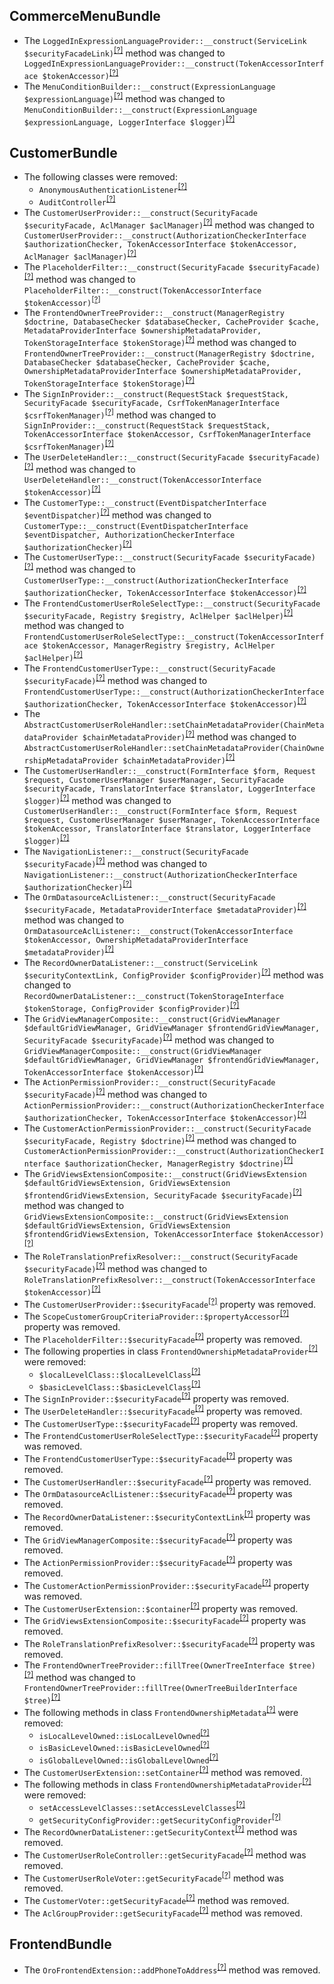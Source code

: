 CommerceMenuBundle
------------------
* The `LoggedInExpressionLanguageProvider::__construct(ServiceLink $securityFacadeLink)`<sup>[[?]](https://github.com/laboro/dev/tree/orocommerce-1.2.0/package/customer-portal/src/Oro/Bundle/CommerceMenuBundle/Menu/Condition/LoggedInExpressionLanguageProvider.php#L18 "Oro\Bundle\CommerceMenuBundle\Menu\Condition\LoggedInExpressionLanguageProvider")</sup> method was changed to `LoggedInExpressionLanguageProvider::__construct(TokenAccessorInterface $tokenAccessor)`<sup>[[?]](https://github.com/laboro/dev/tree/maintenance/2.3/package/customer-portal/src/Oro/Bundle/CommerceMenuBundle/Menu/Condition/LoggedInExpressionLanguageProvider.php#L18 "Oro\Bundle\CommerceMenuBundle\Menu\Condition\LoggedInExpressionLanguageProvider")</sup>
* The `MenuConditionBuilder::__construct(ExpressionLanguage $expressionLanguage)`<sup>[[?]](https://github.com/laboro/dev/tree/orocommerce-1.2.0/package/customer-portal/src/Oro/Bundle/CommerceMenuBundle/Builder/MenuConditionBuilder.php#L22 "Oro\Bundle\CommerceMenuBundle\Builder\MenuConditionBuilder")</sup> method was changed to `MenuConditionBuilder::__construct(ExpressionLanguage $expressionLanguage, LoggerInterface $logger)`<sup>[[?]](https://github.com/laboro/dev/tree/maintenance/2.3/package/customer-portal/src/Oro/Bundle/CommerceMenuBundle/Builder/MenuConditionBuilder.php#L29 "Oro\Bundle\CommerceMenuBundle\Builder\MenuConditionBuilder")</sup>

CustomerBundle
--------------
* The following classes were removed:
   - `AnonymousAuthenticationListener`<sup>[[?]](https://github.com/laboro/dev/tree/orocommerce-1.2.0/package/customer-portal/src/Oro/Bundle/CustomerBundle/Security/Http/Firewall/AnonymousAuthenticationListener.php#L13 "Oro\Bundle\CustomerBundle\Security\Http\Firewall\AnonymousAuthenticationListener")</sup>
   - `AuditController`<sup>[[?]](https://github.com/laboro/dev/tree/orocommerce-1.2.0/package/customer-portal/src/Oro/Bundle/CustomerBundle/Controller/AuditController.php#L12 "Oro\Bundle\CustomerBundle\Controller\AuditController")</sup>
* The `CustomerUserProvider::__construct(SecurityFacade $securityFacade, AclManager $aclManager)`<sup>[[?]](https://github.com/laboro/dev/tree/orocommerce-1.2.0/package/customer-portal/src/Oro/Bundle/CustomerBundle/Security/CustomerUserProvider.php#L43 "Oro\Bundle\CustomerBundle\Security\CustomerUserProvider")</sup> method was changed to `CustomerUserProvider::__construct(AuthorizationCheckerInterface $authorizationChecker, TokenAccessorInterface $tokenAccessor, AclManager $aclManager)`<sup>[[?]](https://github.com/laboro/dev/tree/maintenance/2.3/package/customer-portal/src/Oro/Bundle/CustomerBundle/Security/CustomerUserProvider.php#L40 "Oro\Bundle\CustomerBundle\Security\CustomerUserProvider")</sup>
* The `PlaceholderFilter::__construct(SecurityFacade $securityFacade)`<sup>[[?]](https://github.com/laboro/dev/tree/orocommerce-1.2.0/package/customer-portal/src/Oro/Bundle/CustomerBundle/Placeholder/PlaceholderFilter.php#L18 "Oro\Bundle\CustomerBundle\Placeholder\PlaceholderFilter")</sup> method was changed to `PlaceholderFilter::__construct(TokenAccessorInterface $tokenAccessor)`<sup>[[?]](https://github.com/laboro/dev/tree/maintenance/2.3/package/customer-portal/src/Oro/Bundle/CustomerBundle/Placeholder/PlaceholderFilter.php#L16 "Oro\Bundle\CustomerBundle\Placeholder\PlaceholderFilter")</sup>
* The `FrontendOwnerTreeProvider::__construct(ManagerRegistry $doctrine, DatabaseChecker $databaseChecker, CacheProvider $cache, MetadataProviderInterface $ownershipMetadataProvider, TokenStorageInterface $tokenStorage)`<sup>[[?]](https://github.com/laboro/dev/tree/orocommerce-1.2.0/package/customer-portal/src/Oro/Bundle/CustomerBundle/Owner/FrontendOwnerTreeProvider.php#L40 "Oro\Bundle\CustomerBundle\Owner\FrontendOwnerTreeProvider")</sup> method was changed to `FrontendOwnerTreeProvider::__construct(ManagerRegistry $doctrine, DatabaseChecker $databaseChecker, CacheProvider $cache, OwnershipMetadataProviderInterface $ownershipMetadataProvider, TokenStorageInterface $tokenStorage)`<sup>[[?]](https://github.com/laboro/dev/tree/maintenance/2.3/package/customer-portal/src/Oro/Bundle/CustomerBundle/Owner/FrontendOwnerTreeProvider.php#L39 "Oro\Bundle\CustomerBundle\Owner\FrontendOwnerTreeProvider")</sup>
* The `SignInProvider::__construct(RequestStack $requestStack, SecurityFacade $securityFacade, CsrfTokenManagerInterface $csrfTokenManager)`<sup>[[?]](https://github.com/laboro/dev/tree/orocommerce-1.2.0/package/customer-portal/src/Oro/Bundle/CustomerBundle/Layout/DataProvider/SignInProvider.php#L38 "Oro\Bundle\CustomerBundle\Layout\DataProvider\SignInProvider")</sup> method was changed to `SignInProvider::__construct(RequestStack $requestStack, TokenAccessorInterface $tokenAccessor, CsrfTokenManagerInterface $csrfTokenManager)`<sup>[[?]](https://github.com/laboro/dev/tree/maintenance/2.3/package/customer-portal/src/Oro/Bundle/CustomerBundle/Layout/DataProvider/SignInProvider.php#L32 "Oro\Bundle\CustomerBundle\Layout\DataProvider\SignInProvider")</sup>
* The `UserDeleteHandler::__construct(SecurityFacade $securityFacade)`<sup>[[?]](https://github.com/laboro/dev/tree/orocommerce-1.2.0/package/customer-portal/src/Oro/Bundle/CustomerBundle/Handler/UserDeleteHandler.php#L19 "Oro\Bundle\CustomerBundle\Handler\UserDeleteHandler")</sup> method was changed to `UserDeleteHandler::__construct(TokenAccessorInterface $tokenAccessor)`<sup>[[?]](https://github.com/laboro/dev/tree/maintenance/2.3/package/customer-portal/src/Oro/Bundle/CustomerBundle/Handler/UserDeleteHandler.php#L19 "Oro\Bundle\CustomerBundle\Handler\UserDeleteHandler")</sup>
* The `CustomerType::__construct(EventDispatcherInterface $eventDispatcher)`<sup>[[?]](https://github.com/laboro/dev/tree/orocommerce-1.2.0/package/customer-portal/src/Oro/Bundle/CustomerBundle/Form/Type/CustomerType.php#L40 "Oro\Bundle\CustomerBundle\Form\Type\CustomerType")</sup> method was changed to `CustomerType::__construct(EventDispatcherInterface $eventDispatcher, AuthorizationCheckerInterface $authorizationChecker)`<sup>[[?]](https://github.com/laboro/dev/tree/maintenance/2.3/package/customer-portal/src/Oro/Bundle/CustomerBundle/Form/Type/CustomerType.php#L45 "Oro\Bundle\CustomerBundle\Form\Type\CustomerType")</sup>
* The `CustomerUserType::__construct(SecurityFacade $securityFacade)`<sup>[[?]](https://github.com/laboro/dev/tree/orocommerce-1.2.0/package/customer-portal/src/Oro/Bundle/CustomerBundle/Form/Type/CustomerUserType.php#L39 "Oro\Bundle\CustomerBundle\Form\Type\CustomerUserType")</sup> method was changed to `CustomerUserType::__construct(AuthorizationCheckerInterface $authorizationChecker, TokenAccessorInterface $tokenAccessor)`<sup>[[?]](https://github.com/laboro/dev/tree/maintenance/2.3/package/customer-portal/src/Oro/Bundle/CustomerBundle/Form/Type/CustomerUserType.php#L38 "Oro\Bundle\CustomerBundle\Form\Type\CustomerUserType")</sup>
* The `FrontendCustomerUserRoleSelectType::__construct(SecurityFacade $securityFacade, Registry $registry, AclHelper $aclHelper)`<sup>[[?]](https://github.com/laboro/dev/tree/orocommerce-1.2.0/package/customer-portal/src/Oro/Bundle/CustomerBundle/Form/Type/FrontendCustomerUserRoleSelectType.php#L41 "Oro\Bundle\CustomerBundle\Form\Type\FrontendCustomerUserRoleSelectType")</sup> method was changed to `FrontendCustomerUserRoleSelectType::__construct(TokenAccessorInterface $tokenAccessor, ManagerRegistry $registry, AclHelper $aclHelper)`<sup>[[?]](https://github.com/laboro/dev/tree/maintenance/2.3/package/customer-portal/src/Oro/Bundle/CustomerBundle/Form/Type/FrontendCustomerUserRoleSelectType.php#L38 "Oro\Bundle\CustomerBundle\Form\Type\FrontendCustomerUserRoleSelectType")</sup>
* The `FrontendCustomerUserType::__construct(SecurityFacade $securityFacade)`<sup>[[?]](https://github.com/laboro/dev/tree/orocommerce-1.2.0/package/customer-portal/src/Oro/Bundle/CustomerBundle/Form/Type/FrontendCustomerUserType.php#L31 "Oro\Bundle\CustomerBundle\Form\Type\FrontendCustomerUserType")</sup> method was changed to `FrontendCustomerUserType::__construct(AuthorizationCheckerInterface $authorizationChecker, TokenAccessorInterface $tokenAccessor)`<sup>[[?]](https://github.com/laboro/dev/tree/maintenance/2.3/package/customer-portal/src/Oro/Bundle/CustomerBundle/Form/Type/FrontendCustomerUserType.php#L32 "Oro\Bundle\CustomerBundle\Form\Type\FrontendCustomerUserType")</sup>
* The `AbstractCustomerUserRoleHandler::setChainMetadataProvider(ChainMetadataProvider $chainMetadataProvider)`<sup>[[?]](https://github.com/laboro/dev/tree/orocommerce-1.2.0/package/customer-portal/src/Oro/Bundle/CustomerBundle/Form/Handler/AbstractCustomerUserRoleHandler.php#L65 "Oro\Bundle\CustomerBundle\Form\Handler\AbstractCustomerUserRoleHandler")</sup> method was changed to `AbstractCustomerUserRoleHandler::setChainMetadataProvider(ChainOwnershipMetadataProvider $chainMetadataProvider)`<sup>[[?]](https://github.com/laboro/dev/tree/maintenance/2.3/package/customer-portal/src/Oro/Bundle/CustomerBundle/Form/Handler/AbstractCustomerUserRoleHandler.php#L65 "Oro\Bundle\CustomerBundle\Form\Handler\AbstractCustomerUserRoleHandler")</sup>
* The `CustomerUserHandler::__construct(FormInterface $form, Request $request, CustomerUserManager $userManager, SecurityFacade $securityFacade, TranslatorInterface $translator, LoggerInterface $logger)`<sup>[[?]](https://github.com/laboro/dev/tree/orocommerce-1.2.0/package/customer-portal/src/Oro/Bundle/CustomerBundle/Form/Handler/CustomerUserHandler.php#L45 "Oro\Bundle\CustomerBundle\Form\Handler\CustomerUserHandler")</sup> method was changed to `CustomerUserHandler::__construct(FormInterface $form, Request $request, CustomerUserManager $userManager, TokenAccessorInterface $tokenAccessor, TranslatorInterface $translator, LoggerInterface $logger)`<sup>[[?]](https://github.com/laboro/dev/tree/maintenance/2.3/package/customer-portal/src/Oro/Bundle/CustomerBundle/Form/Handler/CustomerUserHandler.php#L44 "Oro\Bundle\CustomerBundle\Form\Handler\CustomerUserHandler")</sup>
* The `NavigationListener::__construct(SecurityFacade $securityFacade)`<sup>[[?]](https://github.com/laboro/dev/tree/orocommerce-1.2.0/package/customer-portal/src/Oro/Bundle/CustomerBundle/EventListener/NavigationListener.php#L22 "Oro\Bundle\CustomerBundle\EventListener\NavigationListener")</sup> method was changed to `NavigationListener::__construct(AuthorizationCheckerInterface $authorizationChecker)`<sup>[[?]](https://github.com/laboro/dev/tree/maintenance/2.3/package/customer-portal/src/Oro/Bundle/CustomerBundle/EventListener/NavigationListener.php#L23 "Oro\Bundle\CustomerBundle\EventListener\NavigationListener")</sup>
* The `OrmDatasourceAclListener::__construct(SecurityFacade $securityFacade, MetadataProviderInterface $metadataProvider)`<sup>[[?]](https://github.com/laboro/dev/tree/orocommerce-1.2.0/package/customer-portal/src/Oro/Bundle/CustomerBundle/EventListener/OrmDatasourceAclListener.php#L31 "Oro\Bundle\CustomerBundle\EventListener\OrmDatasourceAclListener")</sup> method was changed to `OrmDatasourceAclListener::__construct(TokenAccessorInterface $tokenAccessor, OwnershipMetadataProviderInterface $metadataProvider)`<sup>[[?]](https://github.com/laboro/dev/tree/maintenance/2.3/package/customer-portal/src/Oro/Bundle/CustomerBundle/EventListener/OrmDatasourceAclListener.php#L27 "Oro\Bundle\CustomerBundle\EventListener\OrmDatasourceAclListener")</sup>
* The `RecordOwnerDataListener::__construct(ServiceLink $securityContextLink, ConfigProvider $configProvider)`<sup>[[?]](https://github.com/laboro/dev/tree/orocommerce-1.2.0/package/customer-portal/src/Oro/Bundle/CustomerBundle/EventListener/RecordOwnerDataListener.php#L28 "Oro\Bundle\CustomerBundle\EventListener\RecordOwnerDataListener")</sup> method was changed to `RecordOwnerDataListener::__construct(TokenStorageInterface $tokenStorage, ConfigProvider $configProvider)`<sup>[[?]](https://github.com/laboro/dev/tree/maintenance/2.3/package/customer-portal/src/Oro/Bundle/CustomerBundle/EventListener/RecordOwnerDataListener.php#L27 "Oro\Bundle\CustomerBundle\EventListener\RecordOwnerDataListener")</sup>
* The `GridViewManagerComposite::__construct(GridViewManager $defaultGridViewManager, GridViewManager $frontendGridViewManager, SecurityFacade $securityFacade)`<sup>[[?]](https://github.com/laboro/dev/tree/orocommerce-1.2.0/package/customer-portal/src/Oro/Bundle/CustomerBundle/Entity/Manager/GridViewManagerComposite.php#L28 "Oro\Bundle\CustomerBundle\Entity\Manager\GridViewManagerComposite")</sup> method was changed to `GridViewManagerComposite::__construct(GridViewManager $defaultGridViewManager, GridViewManager $frontendGridViewManager, TokenAccessorInterface $tokenAccessor)`<sup>[[?]](https://github.com/laboro/dev/tree/maintenance/2.3/package/customer-portal/src/Oro/Bundle/CustomerBundle/Entity/Manager/GridViewManagerComposite.php#L28 "Oro\Bundle\CustomerBundle\Entity\Manager\GridViewManagerComposite")</sup>
* The `ActionPermissionProvider::__construct(SecurityFacade $securityFacade)`<sup>[[?]](https://github.com/laboro/dev/tree/orocommerce-1.2.0/package/customer-portal/src/Oro/Bundle/CustomerBundle/Datagrid/ActionPermissionProvider.php#L17 "Oro\Bundle\CustomerBundle\Datagrid\ActionPermissionProvider")</sup> method was changed to `ActionPermissionProvider::__construct(AuthorizationCheckerInterface $authorizationChecker, TokenAccessorInterface $tokenAccessor)`<sup>[[?]](https://github.com/laboro/dev/tree/maintenance/2.3/package/customer-portal/src/Oro/Bundle/CustomerBundle/Datagrid/ActionPermissionProvider.php#L23 "Oro\Bundle\CustomerBundle\Datagrid\ActionPermissionProvider")</sup>
* The `CustomerActionPermissionProvider::__construct(SecurityFacade $securityFacade, Registry $doctrine)`<sup>[[?]](https://github.com/laboro/dev/tree/orocommerce-1.2.0/package/customer-portal/src/Oro/Bundle/CustomerBundle/Datagrid/CustomerActionPermissionProvider.php#L26 "Oro\Bundle\CustomerBundle\Datagrid\CustomerActionPermissionProvider")</sup> method was changed to `CustomerActionPermissionProvider::__construct(AuthorizationCheckerInterface $authorizationChecker, ManagerRegistry $doctrine)`<sup>[[?]](https://github.com/laboro/dev/tree/maintenance/2.3/package/customer-portal/src/Oro/Bundle/CustomerBundle/Datagrid/CustomerActionPermissionProvider.php#L23 "Oro\Bundle\CustomerBundle\Datagrid\CustomerActionPermissionProvider")</sup>
* The `GridViewsExtensionComposite::__construct(GridViewsExtension $defaultGridViewsExtension, GridViewsExtension $frontendGridViewsExtension, SecurityFacade $securityFacade)`<sup>[[?]](https://github.com/laboro/dev/tree/orocommerce-1.2.0/package/customer-portal/src/Oro/Bundle/CustomerBundle/Datagrid/Extension/GridViewsExtensionComposite.php#L28 "Oro\Bundle\CustomerBundle\Datagrid\Extension\GridViewsExtensionComposite")</sup> method was changed to `GridViewsExtensionComposite::__construct(GridViewsExtension $defaultGridViewsExtension, GridViewsExtension $frontendGridViewsExtension, TokenAccessorInterface $tokenAccessor)`<sup>[[?]](https://github.com/laboro/dev/tree/maintenance/2.3/package/customer-portal/src/Oro/Bundle/CustomerBundle/Datagrid/Extension/GridViewsExtensionComposite.php#L28 "Oro\Bundle\CustomerBundle\Datagrid\Extension\GridViewsExtensionComposite")</sup>
* The `RoleTranslationPrefixResolver::__construct(SecurityFacade $securityFacade)`<sup>[[?]](https://github.com/laboro/dev/tree/orocommerce-1.2.0/package/customer-portal/src/Oro/Bundle/CustomerBundle/Acl/Resolver/RoleTranslationPrefixResolver.php#L22 "Oro\Bundle\CustomerBundle\Acl\Resolver\RoleTranslationPrefixResolver")</sup> method was changed to `RoleTranslationPrefixResolver::__construct(TokenAccessorInterface $tokenAccessor)`<sup>[[?]](https://github.com/laboro/dev/tree/maintenance/2.3/package/customer-portal/src/Oro/Bundle/CustomerBundle/Acl/Resolver/RoleTranslationPrefixResolver.php#L20 "Oro\Bundle\CustomerBundle\Acl\Resolver\RoleTranslationPrefixResolver")</sup>
* The `CustomerUserProvider::$securityFacade`<sup>[[?]](https://github.com/laboro/dev/tree/orocommerce-1.2.0/package/customer-portal/src/Oro/Bundle/CustomerBundle/Security/CustomerUserProvider.php#L22 "Oro\Bundle\CustomerBundle\Security\CustomerUserProvider::$securityFacade")</sup> property was removed.
* The `ScopeCustomerGroupCriteriaProvider::$propertyAccessor`<sup>[[?]](https://github.com/laboro/dev/tree/orocommerce-1.2.0/package/customer-portal/src/Oro/Bundle/CustomerBundle/Provider/ScopeCustomerGroupCriteriaProvider.php#L24 "Oro\Bundle\CustomerBundle\Provider\ScopeCustomerGroupCriteriaProvider::$propertyAccessor")</sup> property was removed.
* The `PlaceholderFilter::$securityFacade`<sup>[[?]](https://github.com/laboro/dev/tree/orocommerce-1.2.0/package/customer-portal/src/Oro/Bundle/CustomerBundle/Placeholder/PlaceholderFilter.php#L13 "Oro\Bundle\CustomerBundle\Placeholder\PlaceholderFilter::$securityFacade")</sup> property was removed.
* The following properties in class `FrontendOwnershipMetadataProvider`<sup>[[?]](https://github.com/laboro/dev/tree/orocommerce-1.2.0/package/customer-portal/src/Oro/Bundle/CustomerBundle/Owner/Metadata/FrontendOwnershipMetadataProvider.php#L21 "Oro\Bundle\CustomerBundle\Owner\Metadata\FrontendOwnershipMetadataProvider")</sup> were removed:
   - `$localLevelClass::$localLevelClass`<sup>[[?]](https://github.com/laboro/dev/tree/orocommerce-1.2.0/package/customer-portal/src/Oro/Bundle/CustomerBundle/Owner/Metadata/FrontendOwnershipMetadataProvider.php#L21 "Oro\Bundle\CustomerBundle\Owner\Metadata\FrontendOwnershipMetadataProvider::$localLevelClass")</sup>
   - `$basicLevelClass::$basicLevelClass`<sup>[[?]](https://github.com/laboro/dev/tree/orocommerce-1.2.0/package/customer-portal/src/Oro/Bundle/CustomerBundle/Owner/Metadata/FrontendOwnershipMetadataProvider.php#L26 "Oro\Bundle\CustomerBundle\Owner\Metadata\FrontendOwnershipMetadataProvider::$basicLevelClass")</sup>
* The `SignInProvider::$securityFacade`<sup>[[?]](https://github.com/laboro/dev/tree/orocommerce-1.2.0/package/customer-portal/src/Oro/Bundle/CustomerBundle/Layout/DataProvider/SignInProvider.php#L26 "Oro\Bundle\CustomerBundle\Layout\DataProvider\SignInProvider::$securityFacade")</sup> property was removed.
* The `UserDeleteHandler::$securityFacade`<sup>[[?]](https://github.com/laboro/dev/tree/orocommerce-1.2.0/package/customer-portal/src/Oro/Bundle/CustomerBundle/Handler/UserDeleteHandler.php#L14 "Oro\Bundle\CustomerBundle\Handler\UserDeleteHandler::$securityFacade")</sup> property was removed.
* The `CustomerUserType::$securityFacade`<sup>[[?]](https://github.com/laboro/dev/tree/orocommerce-1.2.0/package/customer-portal/src/Oro/Bundle/CustomerBundle/Form/Type/CustomerUserType.php#L34 "Oro\Bundle\CustomerBundle\Form\Type\CustomerUserType::$securityFacade")</sup> property was removed.
* The `FrontendCustomerUserRoleSelectType::$securityFacade`<sup>[[?]](https://github.com/laboro/dev/tree/orocommerce-1.2.0/package/customer-portal/src/Oro/Bundle/CustomerBundle/Form/Type/FrontendCustomerUserRoleSelectType.php#L23 "Oro\Bundle\CustomerBundle\Form\Type\FrontendCustomerUserRoleSelectType::$securityFacade")</sup> property was removed.
* The `FrontendCustomerUserType::$securityFacade`<sup>[[?]](https://github.com/laboro/dev/tree/orocommerce-1.2.0/package/customer-portal/src/Oro/Bundle/CustomerBundle/Form/Type/FrontendCustomerUserType.php#L21 "Oro\Bundle\CustomerBundle\Form\Type\FrontendCustomerUserType::$securityFacade")</sup> property was removed.
* The `CustomerUserHandler::$securityFacade`<sup>[[?]](https://github.com/laboro/dev/tree/orocommerce-1.2.0/package/customer-portal/src/Oro/Bundle/CustomerBundle/Form/Handler/CustomerUserHandler.php#L29 "Oro\Bundle\CustomerBundle\Form\Handler\CustomerUserHandler::$securityFacade")</sup> property was removed.
* The `OrmDatasourceAclListener::$securityFacade`<sup>[[?]](https://github.com/laboro/dev/tree/orocommerce-1.2.0/package/customer-portal/src/Oro/Bundle/CustomerBundle/EventListener/OrmDatasourceAclListener.php#L20 "Oro\Bundle\CustomerBundle\EventListener\OrmDatasourceAclListener::$securityFacade")</sup> property was removed.
* The `RecordOwnerDataListener::$securityContextLink`<sup>[[?]](https://github.com/laboro/dev/tree/orocommerce-1.2.0/package/customer-portal/src/Oro/Bundle/CustomerBundle/EventListener/RecordOwnerDataListener.php#L19 "Oro\Bundle\CustomerBundle\EventListener\RecordOwnerDataListener::$securityContextLink")</sup> property was removed.
* The `GridViewManagerComposite::$securityFacade`<sup>[[?]](https://github.com/laboro/dev/tree/orocommerce-1.2.0/package/customer-portal/src/Oro/Bundle/CustomerBundle/Entity/Manager/GridViewManagerComposite.php#L21 "Oro\Bundle\CustomerBundle\Entity\Manager\GridViewManagerComposite::$securityFacade")</sup> property was removed.
* The `ActionPermissionProvider::$securityFacade`<sup>[[?]](https://github.com/laboro/dev/tree/orocommerce-1.2.0/package/customer-portal/src/Oro/Bundle/CustomerBundle/Datagrid/ActionPermissionProvider.php#L12 "Oro\Bundle\CustomerBundle\Datagrid\ActionPermissionProvider::$securityFacade")</sup> property was removed.
* The `CustomerActionPermissionProvider::$securityFacade`<sup>[[?]](https://github.com/laboro/dev/tree/orocommerce-1.2.0/package/customer-portal/src/Oro/Bundle/CustomerBundle/Datagrid/CustomerActionPermissionProvider.php#L15 "Oro\Bundle\CustomerBundle\Datagrid\CustomerActionPermissionProvider::$securityFacade")</sup> property was removed.
* The `CustomerUserExtension::$container`<sup>[[?]](https://github.com/laboro/dev/tree/orocommerce-1.2.0/package/customer-portal/src/Oro/Bundle/CustomerBundle/Datagrid/Extension/CustomerUserExtension.php#L18 "Oro\Bundle\CustomerBundle\Datagrid\Extension\CustomerUserExtension::$container")</sup> property was removed.
* The `GridViewsExtensionComposite::$securityFacade`<sup>[[?]](https://github.com/laboro/dev/tree/orocommerce-1.2.0/package/customer-portal/src/Oro/Bundle/CustomerBundle/Datagrid/Extension/GridViewsExtensionComposite.php#L21 "Oro\Bundle\CustomerBundle\Datagrid\Extension\GridViewsExtensionComposite::$securityFacade")</sup> property was removed.
* The `RoleTranslationPrefixResolver::$securityFacade`<sup>[[?]](https://github.com/laboro/dev/tree/orocommerce-1.2.0/package/customer-portal/src/Oro/Bundle/CustomerBundle/Acl/Resolver/RoleTranslationPrefixResolver.php#L17 "Oro\Bundle\CustomerBundle\Acl\Resolver\RoleTranslationPrefixResolver::$securityFacade")</sup> property was removed.
* The `FrontendOwnerTreeProvider::fillTree(OwnerTreeInterface $tree)`<sup>[[?]](https://github.com/laboro/dev/tree/orocommerce-1.2.0/package/customer-portal/src/Oro/Bundle/CustomerBundle/Owner/FrontendOwnerTreeProvider.php#L69 "Oro\Bundle\CustomerBundle\Owner\FrontendOwnerTreeProvider")</sup> method was changed to `FrontendOwnerTreeProvider::fillTree(OwnerTreeBuilderInterface $tree)`<sup>[[?]](https://github.com/laboro/dev/tree/maintenance/2.3/package/customer-portal/src/Oro/Bundle/CustomerBundle/Owner/FrontendOwnerTreeProvider.php#L68 "Oro\Bundle\CustomerBundle\Owner\FrontendOwnerTreeProvider")</sup>
* The following methods in class `FrontendOwnershipMetadata`<sup>[[?]](https://github.com/laboro/dev/tree/orocommerce-1.2.0/package/customer-portal/src/Oro/Bundle/CustomerBundle/Owner/Metadata/FrontendOwnershipMetadata.php#L19 "Oro\Bundle\CustomerBundle\Owner\Metadata\FrontendOwnershipMetadata")</sup> were removed:
   - `isLocalLevelOwned::isLocalLevelOwned`<sup>[[?]](https://github.com/laboro/dev/tree/orocommerce-1.2.0/package/customer-portal/src/Oro/Bundle/CustomerBundle/Owner/Metadata/FrontendOwnershipMetadata.php#L19 "Oro\Bundle\CustomerBundle\Owner\Metadata\FrontendOwnershipMetadata::isLocalLevelOwned")</sup>
   - `isBasicLevelOwned::isBasicLevelOwned`<sup>[[?]](https://github.com/laboro/dev/tree/orocommerce-1.2.0/package/customer-portal/src/Oro/Bundle/CustomerBundle/Owner/Metadata/FrontendOwnershipMetadata.php#L27 "Oro\Bundle\CustomerBundle\Owner\Metadata\FrontendOwnershipMetadata::isBasicLevelOwned")</sup>
   - `isGlobalLevelOwned::isGlobalLevelOwned`<sup>[[?]](https://github.com/laboro/dev/tree/orocommerce-1.2.0/package/customer-portal/src/Oro/Bundle/CustomerBundle/Owner/Metadata/FrontendOwnershipMetadata.php#L35 "Oro\Bundle\CustomerBundle\Owner\Metadata\FrontendOwnershipMetadata::isGlobalLevelOwned")</sup>
* The `CustomerUserExtension::setContainer`<sup>[[?]](https://github.com/laboro/dev/tree/orocommerce-1.2.0/package/customer-portal/src/Oro/Bundle/CustomerBundle/Datagrid/Extension/CustomerUserExtension.php#L23 "Oro\Bundle\CustomerBundle\Datagrid\Extension\CustomerUserExtension::setContainer")</sup> method was removed.
* The following methods in class `FrontendOwnershipMetadataProvider`<sup>[[?]](https://github.com/laboro/dev/tree/orocommerce-1.2.0/package/customer-portal/src/Oro/Bundle/CustomerBundle/Owner/Metadata/FrontendOwnershipMetadataProvider.php#L46 "Oro\Bundle\CustomerBundle\Owner\Metadata\FrontendOwnershipMetadataProvider")</sup> were removed:
   - `setAccessLevelClasses::setAccessLevelClasses`<sup>[[?]](https://github.com/laboro/dev/tree/orocommerce-1.2.0/package/customer-portal/src/Oro/Bundle/CustomerBundle/Owner/Metadata/FrontendOwnershipMetadataProvider.php#L46 "Oro\Bundle\CustomerBundle\Owner\Metadata\FrontendOwnershipMetadataProvider::setAccessLevelClasses")</sup>
   - `getSecurityConfigProvider::getSecurityConfigProvider`<sup>[[?]](https://github.com/laboro/dev/tree/orocommerce-1.2.0/package/customer-portal/src/Oro/Bundle/CustomerBundle/Owner/Metadata/FrontendOwnershipMetadataProvider.php#L61 "Oro\Bundle\CustomerBundle\Owner\Metadata\FrontendOwnershipMetadataProvider::getSecurityConfigProvider")</sup>
* The `RecordOwnerDataListener::getSecurityContext`<sup>[[?]](https://github.com/laboro/dev/tree/orocommerce-1.2.0/package/customer-portal/src/Oro/Bundle/CustomerBundle/EventListener/RecordOwnerDataListener.php#L81 "Oro\Bundle\CustomerBundle\EventListener\RecordOwnerDataListener::getSecurityContext")</sup> method was removed.
* The `CustomerUserRoleController::getSecurityFacade`<sup>[[?]](https://github.com/laboro/dev/tree/orocommerce-1.2.0/package/customer-portal/src/Oro/Bundle/CustomerBundle/Controller/Frontend/CustomerUserRoleController.php#L153 "Oro\Bundle\CustomerBundle\Controller\Frontend\CustomerUserRoleController::getSecurityFacade")</sup> method was removed.
* The `CustomerUserRoleVoter::getSecurityFacade`<sup>[[?]](https://github.com/laboro/dev/tree/orocommerce-1.2.0/package/customer-portal/src/Oro/Bundle/CustomerBundle/Acl/Voter/CustomerUserRoleVoter.php#L134 "Oro\Bundle\CustomerBundle\Acl\Voter\CustomerUserRoleVoter::getSecurityFacade")</sup> method was removed.
* The `CustomerVoter::getSecurityFacade`<sup>[[?]](https://github.com/laboro/dev/tree/orocommerce-1.2.0/package/customer-portal/src/Oro/Bundle/CustomerBundle/Acl/Voter/CustomerVoter.php#L283 "Oro\Bundle\CustomerBundle\Acl\Voter\CustomerVoter::getSecurityFacade")</sup> method was removed.
* The `AclGroupProvider::getSecurityFacade`<sup>[[?]](https://github.com/laboro/dev/tree/orocommerce-1.2.0/package/customer-portal/src/Oro/Bundle/CustomerBundle/Acl/Group/AclGroupProvider.php#L37 "Oro\Bundle\CustomerBundle\Acl\Group\AclGroupProvider::getSecurityFacade")</sup> method was removed.

FrontendBundle
--------------
* The `OroFrontendExtension::addPhoneToAddress`<sup>[[?]](https://github.com/laboro/dev/tree/orocommerce-1.2.0/package/customer-portal/src/Oro/Bundle/FrontendBundle/DependencyInjection/OroFrontendExtension.php#L79 "Oro\Bundle\FrontendBundle\DependencyInjection\OroFrontendExtension::addPhoneToAddress")</sup> method was removed.

